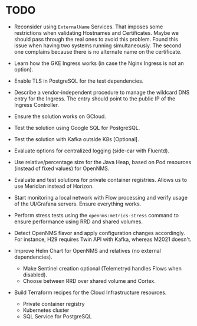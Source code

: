 # TODO

* Reconsider using `ExternalName` Services. That imposes some restrictions when validating Hostnames and Certificates. Maybe we should pass through the real ones to avoid this problem.
  Found this issue when having two systems running simultaneously.
  The second one complains because there is no alternate name on the certificate.

* Learn how the GKE Ingress works (in case the Nginx Ingress is not an option).

* Enable TLS in PostgreSQL for the test dependencies.

* Describe a vendor-independent procedure to manage the wildcard DNS entry for the Ingress.
  The entry should point to the public IP of the Ingress Controller.

* Ensure the solution works on GCloud.

* Test the solution using Google SQL for PostgreSQL.

* Test the solution with Kafka outside K8s [Optional].

* Evaluate options for centralized logging (side-car with Fluentd).

* Use relative/percentage size for the Java Heap, based on Pod resources (instead of fixed values) for OpenNMS.

* Evaluate and test solutions for private container registries.
  Allows us to use Meridian instead of Horizon.

* Start monitoring a local network with Flow processing and verify usage of the UI/Grafana servers.
  Ensure everything works.

* Perform stress tests using the `opennms:metrics-stress` command to ensure performance using RRD and shared volumes.

* Detect OpenNMS flavor and apply configuration changes accordingly.
  For instance, H29 requires Twin API with Kafka, whereas M2021 doesn't.

* Improve Helm Chart for OpenNMS and relatives (no external dependencies).
  * Make Sentinel creation optional (Telemetryd handles Flows when disabled).
  * Choose between RRD over shared volume and Cortex.

* Build Terraform recipes for the Cloud Infrastructure resources.
  * Private container registry
  * Kubernetes cluster
  * SQL Service for PostgreSQL